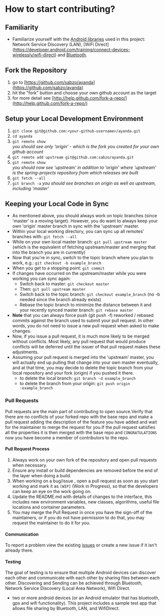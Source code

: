 # How to start contributing?

## Familiarity
* Familiarize yourself with the [Android libraries](https://developer.android.com/training/connect-devices-wirelessly)
used in this project: Network Service Discovery (LAN), [WiFi Direct]
(https://developer.android.com/training/connect-devices-wirelessly/wifi-direct) and
[Bluetooth](https://developer.android.com/guide/topics/connectivity/bluetooth).

## Fork the Repository

1. go to [https://github.com/sabzo/ayanda](https://github.com/sabzo/ayanda)
2. hit the "fork" button and choose your own github account as the target
3. for more detail see [http://help.github.com/fork-a-repo/](http://help.github.com/fork-a-repo/)

## Setup your Local Development Environment

1. `git clone git@github.com:<your-github-username>/ayanda.git`
2. `cd ayanda`
3. `git remote show`  
_you should see only 'origin' - which is the fork you created for your own github account_
4. `git remote add upstream git@github.com:sabzo/ayanda.git`
5. `git remote show`  
_you should now see 'upstream' in addition to 'origin' where 'upstream' is the spring-projects repository from which releases are built_
6. `git fetch --all`
7. `git branch -a`
_you should see branches on origin as well as upstream, including 'master'_

## Keeping your Local Code in Sync

* As mentioned above, you should always work on topic branches (since 'master' is a moving target). However, you do want to always keep your own 'origin' master branch in sync with the 'upstream' master.
* Within your local working directory, you can sync up all remotes' branches with: `git fetch --all`
* While on your own local master branch: `git pull upstream master` (which is the equivalent of fetching upstream/master and merging that into the branch you are in currently)
* Now that you're in sync, switch to the topic branch where you plan to work, e.g.: `git checkout -b example_branch`
* When you get to a stopping point: `git commit`
* If changes have occurred on the upstream/master while you were working you can sync again:
    - Switch back to master: `git checkout master`
    - Then: `git pull upstream master`
    - Switch back to the topic branch: `git checkout example_branch` (no -b needed since the branch already exists)
    - Rebase the topic branch to minimize the distance between it and your recently synced master branch: `git rebase master`
* **Note** that you can always force push (git push -f) reworked / rebased commits against the branch used to submit your pull request. In other words, you do not need to issue a new pull request when asked to make changes.
* Now, if you issue a pull request, it is much more likely to be merged without conflicts. Most likely, any pull request that would produce conflicts will be deferred until the issuer of that pull request makes these adjustments.
* Assuming your pull request is merged into the 'upstream' master, you will actually end up pulling that change into your own master eventually, and at that time, you may decide to delete the topic branch from your local repository and your fork (origin) if you pushed it there.
    - to delete the local branch: `git branch -d example_branch`
    - to delete the branch from your origin: `git push origin :example_branch`
    
    
### Pull Requests
Pull requests are the main part of contributing to open source.Verify that there are no conflicts of your forked repo with the base repo and make a pull request adding the description of the feature you have added and wait for the maintainer to merge the request for you.If the pull request satisfies all the properties it is then merged with the base repo and 
`CONGRATULATIONS` now you have become a member of contributors to the repo.

#### Pull Request Process
 1. Always work on your own fork of the repository and open pull requests when necessary.
 2. Ensure any install or build dependencies are removed before the end of the layer when doing a build.
 3. When working on a bug/issue , open a pull request as soon as you start working and mark
 it as `[WIP]` (Work in Progress), so that the developers can keep an eye on the work going on.
 4. Update the README.md with details of changes to the interface, this includes new environment variables, new classes, algorithms, useful file locations and container parameters.
 5. You may merge the Pull Request in once you have the sign-off of the maintainers, or if you do not have permission to do that, you may request the maintainer to do it for you.

#### Communication
To report a problem view the existing [issues](https://github.com/sabzo/ayanda/issues) 
or create a new issue if it isn't already there.

#### Testing
The goal of testing is to ensure that multiple Android devices can discover each other and communicate
with each other by sharing files between each other. Discovering and Sending can be achieved through
Bluetooth, Network Service Discovery (Local Area Network), Wifi Direct.

* two or more android devices (or an Android emulator that has bluetooth, gps and wifi functionality).
This project includes a sample test app that allows file sharing by Bluetooth, LAN, and WifiDirect.
